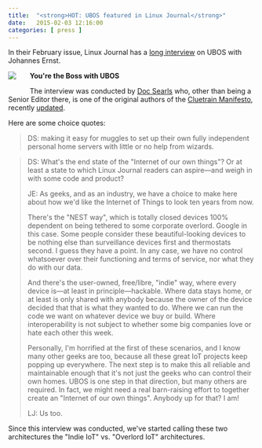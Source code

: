 ```yaml
---
title:  "<strong>HOT: UBOS featured in Linux Journal</strong>"
date:   2015-02-03 12:16:00
categories: [ press ]
---
```


In their February issue, Linux Journal has a
<a href="http://www.linuxjournal.com/content/youre-boss-ubos">long interview</a> on
UBOS with Johannes Ernst.

<div style="float: left; margin: 0 2em 2em 0"><a href="http://www.linuxjournal.com/content/youre-boss-ubos"><img src="/images/2015-02-03/linuxjournal.jpg"></a></div>
<p><b>You're the Boss with UBOS</b></p>

The interview was conducted by <a href="http://searls.com/">Doc Searls</a> who, other
than being a Senior Editor there, is one of the original authors of the
<a href="http://cluetrain.com/">Cluetrain Manifesto</a>, recently
<a href="http://cluetrain.com/newclues/">updated</a>.

Here are some choice quotes:

<blockquote>DS: making it easy for muggles to set up their own fully independent personal home servers with little or no help from wizards.</blockquote>

<blockquote>
<p>DS: What's the end state of the "Internet of our own things"? Or at least a state to which Linux Journal readers can aspire—and weigh in with some code and product?</p>

<p>JE: As geeks, and as an industry, we have a choice to make here about how we'd like the Internet of Things to look ten years from now.</p>

<p>There's the "NEST way", which is totally closed devices 100% dependent on being tethered to some corporate overlord. Google in this case. Some people consider these beautiful-looking devices to be nothing else than surveillance devices first and thermostats second. I guess they have a point. In any case, we have no control whatsoever over their functioning and terms of service, nor what they do with our data.</p>

<p>And there's the user-owned, free/libre, "indie" way, where every device is—at least in principle—hackable. Where data stays home, or at least is only shared with anybody because the owner of the device decided that that is what they wanted to do. Where we can run the code we want on whatever device we buy or build. Where interoperability is not subject to whether some big companies love or hate each other this week.</p>

<p>Personally, I'm horrified at the first of these scenarios, and I know many other geeks are too, because all these great IoT projects keep popping up everywhere. The next step is to make this all reliable and maintainable enough that it's not just the geeks who can control their own homes. UBOS is one step in that direction, but many others are required. In fact, we might need a real barn-raising effort to together create an "Internet of our own things". Anybody up for that? I am!</p>

<p>LJ: Us too.</p>
</blockquote>

Since this interview was conducted, we've started calling these two architectures the
"Indie IoT" vs. "Overlord IoT" architectures.
